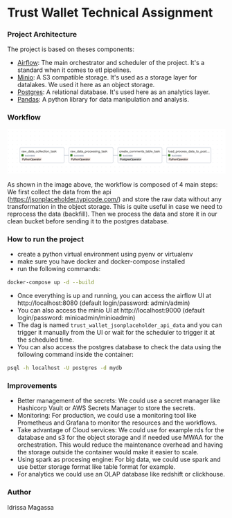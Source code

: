 # Trust Wallet Technical Assignment

### Project Architecture
The project is based on theses components:
- [Airflow](https://airflow.apache.org/): The main orchestrator and scheduler of the project. It's a standard when it comes to etl pipelines.
- [Minio](https://min.io/): A S3 compatible storage. It's used as a storage layer for datalakes. We used it here as an object storage.
- [Postgres](https://www.postgresql.org/): A relational database. It's used  here as an analytics layer.
- [Pandas](https://pandas.pydata.org/): A python library for data manipulation and analysis.

### Workflow
[![DAG](images/dag.png)](images/dag.png)

As shown in the image above, the workflow is composed of 4 main steps:
We first collect the data from the api (https://jsonplaceholder.typicode.com/) and store the raw data without any transformation in the object storage. This is quite useful in case we need to reprocess the data (backfill).
Then we process the data and store it in our clean bucket before sending it to the postgres database.

### How to run the project
- create a python virtual environment using pyenv or virtualenv
- make sure you have docker and docker-compose installed
- run the following commands:
```bash
docker-compose up -d --build
```
- Once everything is up and running, you can access the airflow UI at http://localhost:8080 (default login/password: admin/admin)
- You can also access the minio UI at http://localhost:9000 (default login/password: minioadmin/minioadmin)
- The dag is named `trust_wallet_jsonplaceholder_api_data` and you can trigger it manually from the UI or wait for the scheduler to trigger it at the scheduled time.
- You can also access the postgres database to check the data using the following command inside the container:
```bash
psql -h localhost -U postgres -d mydb
```
### Improvements
- Better management of the secrets: We could use a secret manager like Hashicorp Vault or AWS Secrets Manager to store the secrets.
- Monitoring: For production, we could use a monitoring tool like Prometheus and Grafana to monitor the resources and the workflows.
- Take advantage of Cloud services: We could use for example rds for the database and s3 for the object storage and if needed use MWAA for the orchestration. This would reduce the maintenance overhead and having the storage outside the container would make it easier to scale.
- Using spark as procesing engine: For big data, we could use spark and use better storage format like table format for example.
- For analytics we could use an OLAP database like redshift or clickhouse.

### Author
Idrissa Magassa